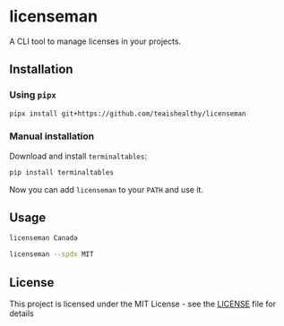 # licenseman

A CLI tool to manage licenses in your projects.

## Installation


### Using `pipx`

```bash
pipx install git+https://github.com/teaishealthy/licenseman
```

### Manual installation

Download and install `terminaltables`:

```bash
pip install terminaltables
```

Now you can add `licenseman` to your `PATH` and use it.

## Usage

```bash
licenseman Canada
```

```bash
licenseman --spdx MIT
```

## License

This project is licensed under the MIT License - see the [LICENSE](LICENSE) file for details